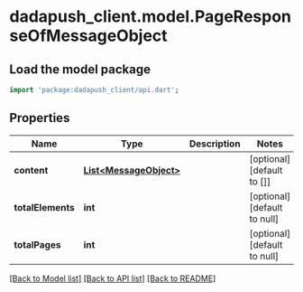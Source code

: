 # dadapush_client.model.PageResponseOfMessageObject

## Load the model package
```dart
import 'package:dadapush_client/api.dart';
```

## Properties
Name | Type | Description | Notes
------------ | ------------- | ------------- | -------------
**content** | [**List&lt;MessageObject&gt;**](MessageObject.md) |  | [optional] [default to []]
**totalElements** | **int** |  | [optional] [default to null]
**totalPages** | **int** |  | [optional] [default to null]

[[Back to Model list]](../README.md#documentation-for-models) [[Back to API list]](../README.md#documentation-for-api-endpoints) [[Back to README]](../README.md)


